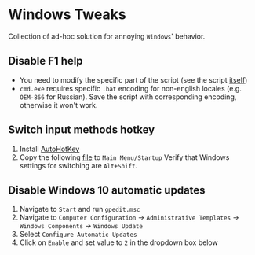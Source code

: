 # Windows Tweaks

Collection of ad-hoc solution for annoying `Windows`' behavior.

## Disable F1 help

- You need to modify the specific part of the script (see the script [itself](/files/disableF1.bat))
- `cmd.exe` requires specific `.bat` encoding for non-english locales (e.g. `OEM-866` for Russian). Save the script with corresponding encoding, otherwise it won't work.

## Switch input methods hotkey

1. Install [AutoHotKey](https://www.autohotkey.com/)
2. Copy the following [file](/files/capslockLayout.ahk) to `Main Menu/Startup`
Verify that Windows settings for switching are `Alt+Shift`.

## Disable Windows 10 automatic updates

1. Navigate to `Start` and run `gpedit.msc`
2. Navigate to `Computer Configuration` -> `Administrative Templates` -> `Windows Components` -> `Windows Update`
3. Select `Configure Automatic Updates`
4. Click on `Enable` and set value to `2` in the dropdown box below
